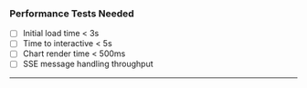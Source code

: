 ### Performance Tests Needed

- [ ] Initial load time < 3s
- [ ] Time to interactive < 5s
- [ ] Chart render time < 500ms
- [ ] SSE message handling throughput

---
